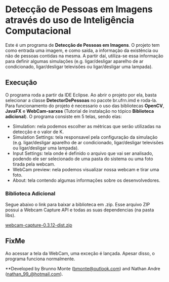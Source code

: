 # Detecção de Pessoas em Imagens através do uso de Inteligência Computacional

Este é um programa de **Detecção de Pessoas em Imagens**. O projeto tem como entrada uma imagem, 
e como saída, a informação da existência ou não de pessoas contidas na mesma. A partir daí, utiliza-se essa 
informação para definir algumas simulações (e.g. ligar/desligar aparelho de ar condicionado, ligar/desligar televisões ou ligar/desligar uma lampada).

## Execução

O programa roda a partir da IDE Eclipse. Ao abrir o projeto por ela, basta selecionar a classe **DetectorDePessoas** no pacote br.ufrn.imd e roda-la. Para funcionamento do projeto é necessario o uso das bibliotecas **OpenCV**, **JavaFX** e **WebCam-sarxos** (Tutorial de instalação no tópico **Biblioteca adicional**). O programa consiste em 5 telas, sendo elas: 

* Simulation: nela podemos escolher as métricas que serão utilizadas na detecção e o valor de K.
* Simulation Settings: tela responsavel pela configuração da simulação (e.g. ligar/desligar aparelho de ar condicionado, ligar/desligar televisões ou ligar/desligar uma lampada).
* Input Settings: tela onde é definido o arquivo que vai ser analisado, podendo ele ser selecionado de uma pasta do sistema ou uma foto tirada pela webcam.
* WebCam preview: nela podemos visualizar nossa webcam e tirar uma foto.
* About: tela contendo algumas informações sobre os desenvolvedores.

### Biblioteca Adicional

Segue abaixo o link para baixar a biblioteca em .zip. Esse arquivo ZIP possui a Webcam Capture API e todas as suas dependencias (na pasta libs).

 [webcam-capture-0.3.12-dist.zip](https://github.com/sarxos/webcam-capture/releases/download/webcam-capture-parent-0.3.12/webcam-capture-0.3.12-dist.zip)

## FixMe

Ao acessar a tela da WebCam, uma exceção é lançada. Apesar disso, o programa funciona normalmente.

**Developed by Brunno Monte (bmonte@outlook.com) and Nathan Andre (nathan_99_@hotmail.com).
